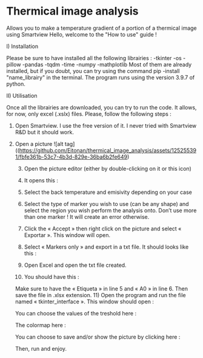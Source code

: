 # Thermical image analysis
Allows you to make a temperature gradient of a portion of a thermical image using Smartview
Hello, welcome to the "How to use" guide !

I) Installation

Please be sure to have installed all the following librairies :
                                                          			        -tkinter
                                                         			        -os
                                                         			        -pillow
                                                       					    -pandas
                                                                            -tqdm
                                                       					    -time
                                                        					-numpy
                                                         				    -mathplotlib
    Most of them are already installed, but if you doubt, you can try using the command pip -install "name_librairy" in the terminal.
    The program runs using the version 3.9.7 of python.

II) Utilisation

Once all the librairies are downloaded, you can try to run the code. 
It allows, for now, only excel (.xslx) files. Please, follow the following steps :

1) Open Smartview. I use the free version of it. I never tried with Smartview R&D but it should work.
2) Open a picture
    ![alt tag]((https://github.com/Eitonan/thermical_image_analysis/assets/125255391/fbfe361b-53c7-4b3d-829e-36ba6b2fe649)
        





    3) Open the picture editor (either by double-clicking on it or this icon)  

    4) It opens this :
 

    5) Select the back temperature and emisivity depending on your case
 

    6) Select the type of marker you wish to use (can be any shape) and select the region you wish perform the analysis onto. Don’t use more  than one marker ! It will create an error otherwise. 
 









    7) Click the « Accept » then right click on the picture and select « Exportar ». This window will open.
 

    8) Select « Markers only » and export in a txt file. It should looks like this :
 



    9) Open Excel and open the txt file created.
 
 








    10) You should have this :
 
    Make sure to have the « Etiqueta » in line 5 and « A0 » in line 6. Then save the file in .xlsx extension.
    11) Open the program and run the file named « tkinter_interface ». This window should open : 
 




    You can choose the values of the treshold here :
 
    The colormap here : 
 
    You can choose to save and/or show the picture by clicking here :
 
    Then, run and enjoy.


























